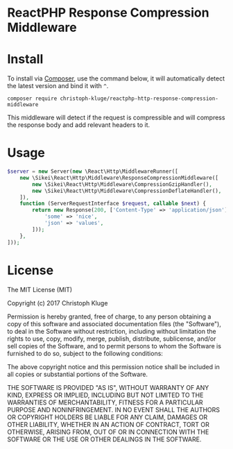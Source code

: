 # ReactPHP Response Compression Middleware

# Install

To install via [Composer](http://getcomposer.org/), use the command below, it will automatically detect the latest version and bind it with `^`.

```
composer require christoph-kluge/reactphp-http-response-compression-middleware
```

This middleware will detect if the request is compressible and will compress the response body and add relevant headers to it.

# Usage

```php
$server = new Server(new \React\Http\MiddlewareRunner([
    new \Sikei\React\Http\Middleware\ResponseCompressionMiddleware([
        new \Sikei\React\Http\Middleware\CompressionGzipHandler(),
        new \Sikei\React\Http\Middleware\CompressionDeflateHandler(),
    ]),
    function (ServerRequestInterface $request, callable $next) {
        return new Response(200, ['Content-Type' => 'application/json'], json_encode([
            'some' => 'nice',
            'json' => 'values',
        ]));
    },
]));
```

# License

The MIT License (MIT)

Copyright (c) 2017 Christoph Kluge

Permission is hereby granted, free of charge, to any person obtaining a copy
of this software and associated documentation files (the "Software"), to deal
in the Software without restriction, including without limitation the rights
to use, copy, modify, merge, publish, distribute, sublicense, and/or sell
copies of the Software, and to permit persons to whom the Software is
furnished to do so, subject to the following conditions:

The above copyright notice and this permission notice shall be included in all
copies or substantial portions of the Software.

THE SOFTWARE IS PROVIDED "AS IS", WITHOUT WARRANTY OF ANY KIND, EXPRESS OR
IMPLIED, INCLUDING BUT NOT LIMITED TO THE WARRANTIES OF MERCHANTABILITY,
FITNESS FOR A PARTICULAR PURPOSE AND NONINFRINGEMENT. IN NO EVENT SHALL THE
AUTHORS OR COPYRIGHT HOLDERS BE LIABLE FOR ANY CLAIM, DAMAGES OR OTHER
LIABILITY, WHETHER IN AN ACTION OF CONTRACT, TORT OR OTHERWISE, ARISING FROM,
OUT OF OR IN CONNECTION WITH THE SOFTWARE OR THE USE OR OTHER DEALINGS IN THE
SOFTWARE.
